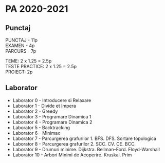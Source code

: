# PA 2020-2021
## Punctaj

PUNCTAJ - 11p\
EXAMEN - 4p\
PARCURS - 7p

TEME: 2 x 1.25 = 2.5p\
TESTE PRACTICE: 2 x 1.25 = 2.5p\
PROIECT: 2p

## Laborator

* Laborator 0 - Introducere si Relaxare
* Laborator 1 - Divide et Impera
* Laborator 2 - Greedy
* Laborator 3 - Programare Dinamica 1
* Laborator 4 - Programare Dinamica 2
* Laborator 5 - Backtracking
* Laborator 6 - Minimax
* Laborator 7 - Parcurgerea grafurilor 1. BFS. DFS. Sortare topologica
* Laborator 8 - Parcurgerea grafurilor 2. SCC. CV. CE. BCC.
* Laborator 9 - Drumuri minime. Dijkstra. Bellman–Ford. Floyd-Warshall
* Laborator 10 - Arbori Minimi de Acoperire. Kruskal. Prim
